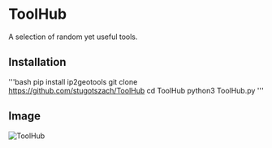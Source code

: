 # ToolHub
A selection of random yet useful tools.
## Installation
'''bash
pip install ip2geotools
git clone https://github.com/stugotszach/ToolHub
cd ToolHub
python3 ToolHub.py
'''
## Image
![ToolHub](https://github.com/stugotszach/ToolHub/Toolhub.png)
